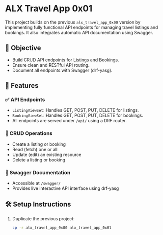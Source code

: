# ALX Travel App 0x01

This project builds on the previous `alx_travel_app_0x00` version by implementing fully functional API endpoints for managing travel listings and bookings. It also integrates automatic API documentation using Swagger.

## 📌 Objective

- Build CRUD API endpoints for Listings and Bookings.
- Ensure clean and RESTful API routing.
- Document all endpoints with Swagger (drf-yasg).

## 🚀 Features

### ✅ API Endpoints
- `ListingViewSet`: Handles GET, POST, PUT, DELETE for listings.
- `BookingViewSet`: Handles GET, POST, PUT, DELETE for bookings.
- All endpoints are served under `/api/` using a DRF router.

### 🔁 CRUD Operations
- Create a listing or booking
- Read (fetch) one or all
- Update (edit) an existing resource
- Delete a listing or booking

### 📄 Swagger Documentation
- Accessible at `/swagger/`
- Provides live interactive API interface using drf-yasg

## 🛠️ Setup Instructions

1. Duplicate the previous project:
   ```bash
   cp -r alx_travel_app_0x00 alx_travel_app_0x01
